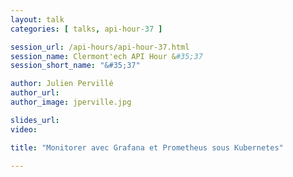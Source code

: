 ```yaml
---
layout: talk
categories: [ talks, api-hour-37 ]

session_url: /api-hours/api-hour-37.html
session_name: Clermont'ech API Hour &#35;37
session_short_name: "&#35;37"

author: Julien Pervillé
author_url:
author_image: jperville.jpg

slides_url:
video:

title: "Monitorer avec Grafana et Prometheus sous Kubernetes"

---
```

